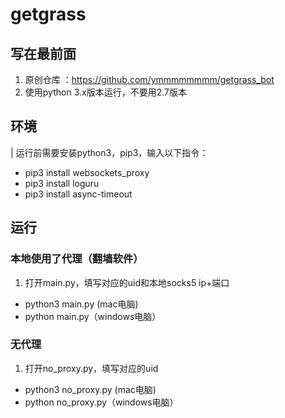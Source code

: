 # getgrass

## 写在最前面
1. 原创仓库 ：https://github.com/ymmmmmmmm/getgrass_bot
2. 使用python 3.x版本运行，不要用2.7版本

## 环境
| 运行前需要安装python3，pip3，输入以下指令：

* pip3 install websockets_proxy
* pip3 install loguru
* pip3 install async-timeout


## 运行
### 本地使用了代理（翻墙软件）
1. 打开main.py，填写对应的uid和本地socks5 ip+端口

* python3 main.py (mac电脑)
* python main.py（windows电脑）


### 无代理
1. 打开no_proxy.py，填写对应的uid

* python3 no_proxy.py (mac电脑)
* python no_proxy.py（windows电脑）



